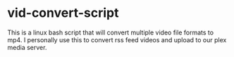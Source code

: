 # vid-convert-script
This is a linux bash script that will convert multiple video file formats to mp4. I personally use this to convert rss feed videos and upload to our plex media server.
